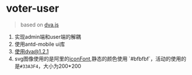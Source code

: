 # voter-user

> based on [dva.js]("https://github.com/dvajs/dva")

1. 实现admin端和user端的解耦
2. 使用antd-mobile ui库
3. 使用dva@1.2.1
4. svg图像使用的是阿里的[iconFont]("http://www.iconfont.cn/collections/detail?spm=a313x.7781069.1998910419.de12df413&cid=31"),静态的颜色使用 `#bfbfbf`，活动的使用的是`#33A3F4`，大小为200*200